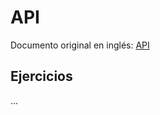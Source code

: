 # API

Documento original en inglés: [API](https://github.com/Asabeneh/30-Days-Of-Python/blob/master/28_Day_API/28_API.md)

## Ejercicios

...